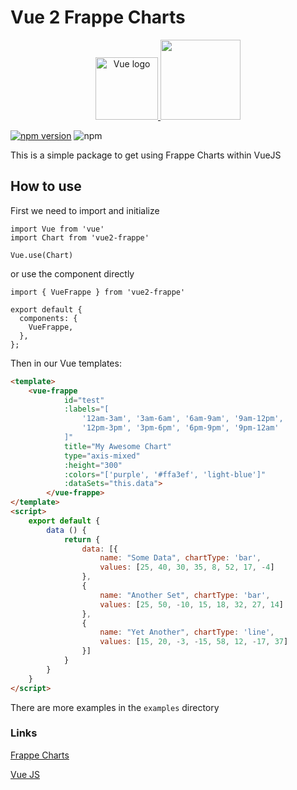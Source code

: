 # Vue 2 Frappe Charts

<p align="center">
    <a href="https://vuejs.org" target="_blank" rel="noopener noreferrer">
        <img width="100" src="https://vuejs.org/images/logo.png" alt="Vue logo">
    </a>
    <a href="https://frappe.github.io/charts" target="_blank" rel="noopener noreferrer">
        <img src="https://github.com/frappe/design/blob/master/logos/charts-logo.svg" height="128">
    </a>
</p>


[![npm version](https://badge.fury.io/js/vue2-frappe.svg)](https://badge.fury.io/js/vue2-frappe)
![npm](https://img.shields.io/npm/dw/vue2-frappe)

This is a simple package to get using Frappe Charts within VueJS

## How to use

First we need to import and initialize

```es6
import Vue from 'vue'
import Chart from 'vue2-frappe'

Vue.use(Chart)
```

or use the component directly

```es6
import { VueFrappe } from 'vue2-frappe'

export default {
  components: {
    VueFrappe,
  },
};
```

Then in our Vue templates:

```html
<template>
    <vue-frappe
            id="test"
            :labels="[
                '12am-3am', '3am-6am', '6am-9am', '9am-12pm',
                '12pm-3pm', '3pm-6pm', '6pm-9pm', '9pm-12am'
            ]"
            title="My Awesome Chart"
            type="axis-mixed"
            :height="300"
            :colors="['purple', '#ffa3ef', 'light-blue']"
            :dataSets="this.data">
        </vue-frappe>
</template>
<script>
    export default {
        data () {
            return {
                data: [{
                    name: "Some Data", chartType: 'bar',
                    values: [25, 40, 30, 35, 8, 52, 17, -4]
                },
                {
                    name: "Another Set", chartType: 'bar',
                    values: [25, 50, -10, 15, 18, 32, 27, 14]
                },
                {
                    name: "Yet Another", chartType: 'line',
                    values: [15, 20, -3, -15, 58, 12, -17, 37]
                }]
            }
        }
    }
</script>
```

There are more examples in the `examples` directory

### Links

[Frappe Charts](https://github.com/frappe/charts)

[Vue JS](https://vuejs.org/)
